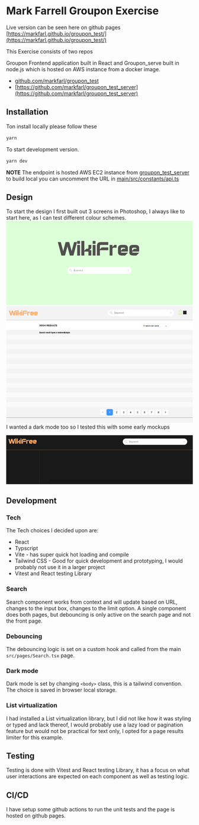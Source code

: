 # Mark Farrell Groupon Exercise

Live version can be seen here on github pages 
[https://markfarl.github.io/groupon_test/](https://markfarl.github.io/groupon_test/)

This Exercise consists of two repos

Groupon Frontend application built in React 
and 
Groupon_serve built in node.js which is hosted on AWS instance from a docker image.

- [github.com/markfarl/groupon_test](https://github.com/markfarl/groupon_test)
- [https://github.com/markfarl/groupon_test_server](https://github.com/markfarl/groupon_test_server)



## Installation

Ton install locally please follow these 
```sh
yarn
```

To start development version.

```sh
yarn dev
```
**NOTE**
The endpoint is hosted AWS EC2 instance from [groupon_test_server](https://github.com/markfarl/groupon_test_server) to build local you can uncomment the URL in [main/src/constants/api.ts](https://github.com/markfarl/groupon_test/blob/main/src/constants/api.ts)

## Design

To start the design I first built out 3 screens in Photoshop, I always like to start here, as I can test different colour schemes.
![screen 1](https://github.com/markfarl/groupon_test/blob/main/public/screen1.png?raw=true)
![screen 2](https://github.com/markfarl/groupon_test/blob/main/public/screen2.png?raw=true)
I wanted a dark mode too so I tested this with some early mockups

![screen 3](https://github.com/markfarl/groupon_test/blob/main/public/screen3.png?raw=true)

## Development
### Tech

The Tech choices I decided upon are:

- React
- Typscript
- Vite - has super quick hot loading and compile
- Tailwind CSS - Good for quick development and prototyping, I would probably not use it in a larger project
- Vitest and React testing Library 

### Search
Search component works from context and will update based on URL, changes to the input box, changes to the limit option.
A single component does both pages, but debouncing is only active on the search page and not the front page.

### Debouncing 
The debouncing  logic is set on a custom hook and called from the main `src/pages/Search.tsx` page.

### Dark mode
Dark mode is set by changing `<body>` class, this is a tailwind convention. The choice is saved in browser local storage.

### List virtualization
I had installed a List virtualization library, but I did not like how it was styling or typed and lack thereof, I would probably use a lazy load or pagination feature but would not be practical for text only, I opted for a page results limiter for this example.

## Testing
Testing is done with Vitest and React testing Library, it has a focus on what user interactions are expected on each component as well as testing logic.

## CI/CD
I have setup some github actions to run the unit tests and the page is hosted on github pages.



